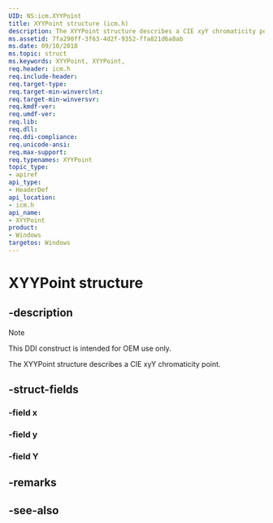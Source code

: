 ```yaml
---
UID: NS:icm.XYYPoint
title: XYYPoint structure (icm.h)
description: The XYYPoint structure describes a CIE xyY chromaticity point.
ms.assetid: 7fa290ff-3f63-4d2f-9352-ffa821d6a8ab
ms.date: 09/10/2018
ms.topic: struct
ms.keywords: XYYPoint, XYYPoint, 
req.header: icm.h
req.include-header:
req.target-type:
req.target-min-winverclnt:
req.target-min-winversvr:
req.kmdf-ver:
req.umdf-ver:
req.lib:
req.dll:
req.ddi-compliance:
req.unicode-ansi:
req.max-support:
req.typenames: XYYPoint
topic_type: 
- apiref
api_type: 
- HeaderDef
api_location: 
- icm.h
api_name: 
- XYYPoint
product:
- Windows
targetos: Windows
---
```


# XYYPoint structure

## -description

> [!NOTE]
> This DDI construct is intended for OEM use only.

The XYYPoint structure describes a CIE xyY chromaticity point.

## -struct-fields

### -field x

### -field y

### -field Y

## -remarks

## -see-also
